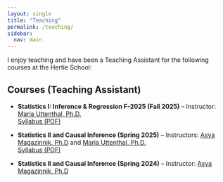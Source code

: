 ```yaml
---
layout: single
title: "Teaching"
permalink: /teaching/
sidebar:
  nav: main
---
```


I enjoy teaching and have been a Teaching Assistant for the following courses at the Hertie School: 

## Courses (Teaching Assistant)

- **Statistics I: Inference & Regression F-2025 (Fall 2025)** – Instructor: [Maria Uttenthal,  Ph.D. ](https://www.linkedin.com/in/maria-uttenthal-phd-344035a0/?originalSubdomain=de)  
  [Syllabus (PDF)](/assets/css/Syllabus_StatsI_Uttenthal_2025)

- **Statistics II and Causal Inference (Spring 2025)** – Instructors: [Asya Magazinnik,  Ph.D](https://www.asyamagazinnik.com/) and [Maria Uttenthal,  Ph.D. ](https://www.linkedin.com/in/maria-uttenthal-phd-344035a0/?originalSubdomain=de)   
  [Syllabus (PDF)](/assets/css/Syllabus_01.04.2025)

- **Statistics II and Causal Inference (Spring 2024)** – Instructor: [Asya Magazinnik,  Ph.D](https://www.asyamagazinnik.com/)  


